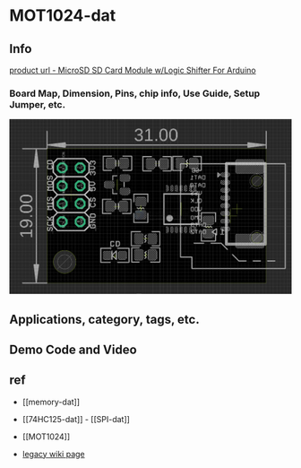 
# MOT1024-dat

## Info

[product url - MicroSD SD Card Module w/Logic Shifter For Arduino](https://www.electrodragon.com/product/microsd-sd-card-module-spi-aruidno-r2/)

### Board Map, Dimension, Pins, chip info, Use Guide, Setup Jumper, etc.

![](2025-06-30-15-28-50.png)


## Applications, category, tags, etc. 

## Demo Code and Video

## ref 

- [[memory-dat]]

- [[74HC125-dat]] - [[SPI-dat]]

- [[MOT1024]] 

- [legacy wiki page ](https://www.electrodragon.com/w/Category:Memory)


